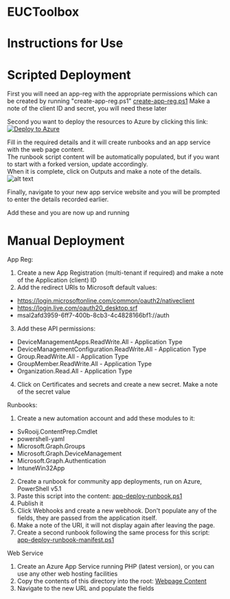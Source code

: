 # EUCToolbox
# Instructions for Use

# Scripted Deployment

First you will need an app-reg with the appropriate permissions which can be created by running "create-app-reg.ps1"
[create-app-reg.ps1](https://raw.githubusercontent.com/andrew-s-taylor/EUCToolbox/main/App-Deployment/Install%20Scripts/create-app-reg.ps1)
  Make a note of the client ID and secret, you will need these later

Second you want to deploy the resources to Azure by clicking this link:
[![Deploy to Azure](https://aka.ms/deploytoazurebutton)](https://portal.azure.com/#create/Microsoft.Template/uri/https%3A%2F%2Fraw.githubusercontent.com%2Fandrew-s-taylor%2FEUCToolbox%2Fmain%2FApp-Deployment%2FInstall%2520Scripts%2Farm-template.json)


Fill in the required details and it will create runbooks and an app service with the web page content.  
The runbook script content will be automatically populated, but if you want to start with a forked version, update accordingly.  
When it is complete, click on Outputs and make a note of the details.  
![alt text](https://euctoolbox.com/images/outputs-image.jpg)  

Finally, navigate to your new app service website and you will be prompted to enter the details recorded earlier.  


Add these and you are now up and running

# Manual Deployment

App Reg:
1) Create a new App Registration (multi-tenant if required) and make a note of the Application (client) ID
2) Add the redirect URIs to Microsoft default values:
- https://login.microsoftonline.com/common/oauth2/nativeclient
- https://login.live.com/oauth20_desktop.srf
- msal2afd3959-6ff7-400b-8cb3-4c4828166bf1://auth
3) Add these API permissions:
- DeviceManagementApps.ReadWrite.All - Application Type
- DeviceManagementConfiguration.ReadWrite.All - Application Type
- Group.ReadWrite.All - Application Type
- GroupMember.ReadWrite.All - Application Type
- Organization.Read.All - Application Type
4) Click on Certificates and secrets and create a new secret.  Make a note of the secret value

Runbooks:
1) Create a new automation account and add these modules to it:
- SvRooij.ContentPrep.Cmdlet
- powershell-yaml
- Microsoft.Graph.Groups
- Microsoft.Graph.DeviceManagement
- Microsoft.Graph.Authentication
- IntuneWin32App
2) Create a runbook for community app deployments, run on Azure, PowerShell v5.1
3) Paste this script into the content:
[app-deploy-runbook.ps1](https://raw.githubusercontent.com/andrew-s-taylor/EUCToolbox/main/App-Deployment/Runbook%20Script/app-deploy-runbook.ps1)
4) Publish it
5) Click Webhooks and create a new webhook.  Don't populate any of the fields, they are passed from the application itself.
6) Make a note of the URI, it will not display again after leaving the page.
7) Create a second runbook following the same process for this script:
[app-deploy-runbook-manifest.ps1](https://raw.githubusercontent.com/andrew-s-taylor/EUCToolbox/main/App-Deployment/Runbook%20Script/app-deploy-runbook-manifest.ps1)


Web Service
1) Create an Azure App Service running PHP (latest version), or you can use any other web hosting facilities
2) Copy the contents of this directory into the root:
[Webpage Content](https://github.com/andrew-s-taylor/EUCToolbox/tree/main/App-Deployment/Webpage%20Content)
3) Navigate to the new URL and populate the fields
